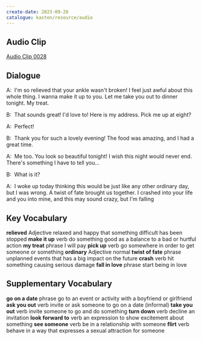 ```yaml
---
create-date: 2023-09-28
catalogue: kasten/resource/audio
---
```


## Audio Clip
[Audio Clip 0028](https://archive.org/download/englishpod_all/englishpod_0028dg.mp3)

## Dialogue
A:  I'm so  relieved that  your  ankle  wasn't   broken!   I  feel  just  awful   about   this whole thing.   I  wanna   make it up to you.   Let  me  take you out to dinner  tonight.   My treat.

B:  That sounds great!   I'd  love  to!   Here  is  my  address.   Pick me up  at eight?

A:  Perfect!

B:  Thank  you for  such a  lovely  evening!  The   food  was  amazing,    and  I  had  a  great  time.

A:  Me  too.   You  look  so  beautiful tonight!   I wish   this  night  would  never  end.   There's     something  I  have  to tell you...

B:  What   is it?

A:  I woke up  today  thinking  this  would  be  just  like  any  other   ordinary  day,    but  I  was wrong.   A  twist of fate  brought us  together.   I  crashed  into  your   life  and  you  into  mine,   and  this  may   sound crazy,   but  I'm  falling

## Key Vocabulary
**relieved**        Adjective   relaxed and happy that something difficult has been stopped
**make it up**      verb        do something good as a balance to a bad or hurtful action
**my treat**        phrase      I will pay
**pick up**         verb        go somewhere in order to get someone or something
**ordinary**        Adjective   normal
**twist of fate**   phrase      unplanned events that has a big impact on the future
**crash**           verb        hit something causing serious damage
**fall in love**    phrase      start being in love

## Supplementary Vocabulary
**go on a date**      phrase   go to an event or activity with a boyfriend or girlfriend
**ask you out**       verb     invite or ask someone to go on a date (informal)
**take you out**      verb     invite someone to go and do something
**turn down**         verb     decline an invitation
**look forward to**   verb     an expression to show excitement about something
**see someone**       verb     be in a relationship with someone
**flirt**             verb     behave in a way that expresses a sexual attraction for someone
